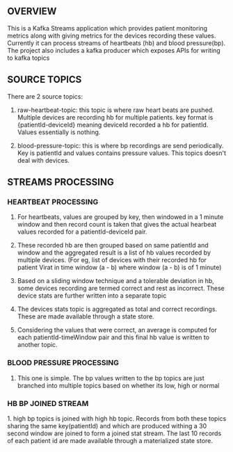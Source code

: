 <h2>OVERVIEW</h2>

This is a Kafka Streams application which provides patient monitoring metrics along with giving metrics for the devices recording these values. Currently it can process streams of heartbeats (hb) and blood pressure(bp). The project also includes a kafka producer which exposes APIs for writing to kafka topics


<h2>SOURCE TOPICS</h2>

There are 2 source topics:

1. raw-heartbeat-topic: this topic is where raw heart beats are pushed. Multiple devices are recording hb for multiple patients. key format is {patientId-deviceId} meaning deviceId recorded a hb for patientId. Values essentially is nothing.

2. blood-pressure-topic: this is where bp recordings are send periodically. Key is patientId and values contains pressure values. This topics doesn't deal with devices.


<h2>STREAMS PROCESSING</h2>

<h3>HEARTBEAT PROCESSING</h3>

1. For heartbeats, values are grouped by key, then windowed in a 1 minute window and then record count is taken that gives the actual hearbeat values recorded for a patientId-deviceId pair.

2. These recorded hb are then grouped based on same patientId and window and the aggregated result is a list of hb values recorded by multiple devices. (For eg, list of devices with their recorded hb for patient Virat in time window (a - b) where window (a - b) is of 1 minute)

3. Based on a sliding window technique and a tolerable deviation in hb, some devices recording are termed correct and rest as incorrect. These device stats are further written into a separate topic

4. The devices stats topic is aggregated as total and correct recordings. These are made available through a state store.

5. Considering the values that were correct, an average is computed for each patientId-timeWindow pair and this final hb value is written to another topic.


<h3>BLOOD PRESSURE PROCESSING</h3>

1. This one is simple. The bp values written to the bp topics are just branched into multiple topics based on whether its low, high or normal


<h3>HB BP JOINED STREAM</h3>
1. high bp topics is joined with high hb topic. Records from both these topics sharing the same key(patientId) and which are produced withing a 30 second window are joined to form a joined stat stream. The last 10 records of each patient id are made available through a materialized state store.
